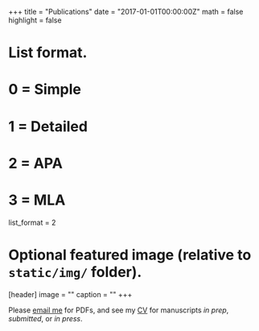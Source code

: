 +++
title = "Publications"
date = "2017-01-01T00:00:00Z"
math = false
highlight = false

# List format.
#   0 = Simple
#   1 = Detailed
#   2 = APA
#   3 = MLA
list_format = 2

# Optional featured image (relative to `static/img/` folder).
[header]
image = ""
caption = ""
+++

Please <a href="mailto:hansen.johnson@dal.ca">email me</a> for PDFs, and see my [CV](/cv/) for manuscripts *in prep*, *submitted*, or *in press*.
